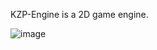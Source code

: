 KZP-Engine is a 2D game engine.

![image](https://github.com/KarimZoPr0/Kzp-Engine/assets/58335539/1d7d8262-59c3-451e-85f0-753e41f508cb)
